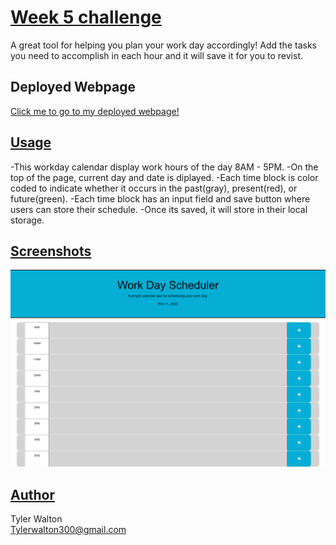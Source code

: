 # <u> **Week 5 challenge**</u>
A great tool for helping you plan your work day accordingly! Add the tasks you need to accomplish in each hour and it will save it for you to revist.

## Deployed Webpage
[Click me to go to my deployed webpage!](https://tylerwalton.github.io/event-calender/)

## <u> **Usage** </u>

-This workday calendar display work hours of the day 8AM - 5PM.
-On the top of the page, current day and date is diplayed.
-Each time block is color coded to indicate whether it occurs in the past(gray), present(red), or future(green).
-Each time block has an input field and save button where users can store their schedule.
-Once its saved, it will store in their local storage.

## <u>**Screenshots**</u>

![alt text](/Images/work%20calender%20page.png)

## <u>**Author**</u>

Tyler Walton <br/>
Tylerwalton300@gmail.com